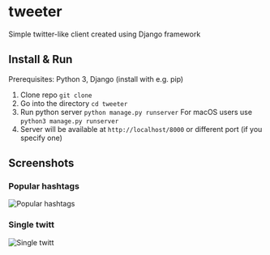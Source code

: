 # tweeter
Simple twitter-like client created using Django framework

## Install & Run
Prerequisites: Python 3, Django (install with e.g. pip)
1) Clone repo `git clone `
2) Go into the directory `cd tweeter`
3) Run python server `python manage.py runserver` For macOS users use `python3 manage.py runserver`
4) Server will be available at `http://localhost/8000` or different port (if you specify one)

## Screenshots

### Popular hashtags
![Popular hashtags](https://i.imgur.com/XhsOB0g.png)

### Single twitt
![Single twitt](https://i.imgur.com/GbE8aaz.png)
